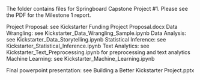 The folder contains files for Springboard Capstone Project #1. Please see the PDF for the Milestone 1 report.

Project Proposal: see Kickstarter Funding Project Proposal.docx
Data Wrangling: see Kickstarter_Data_Wrangling_Sample.ipynb
Data Analysis: see Kickstarter_Data_Storytelling.ipynb
Statistical Inference: see Kickstarter_Statistical_Inference.ipynb
Text Analytics: see Kickstarter_Text_Preprocessing.ipynb for preprocessing and text analytics
Machine Learning: see Kickstarter_Machine_Learning.ipynb

Final powerpoint presentation: see Building a Better Kickstarter Project.pptx
